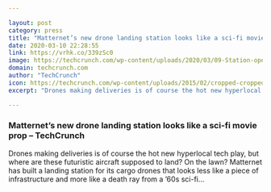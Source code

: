 ```yaml
---

layout: post
category: press
title: "Matternet’s new drone landing station looks like a sci-fi movie prop"
date: 2020-03-10 22:28:55
link: https://vrhk.co/339zSc0
image: https://techcrunch.com/wp-content/uploads/2020/03/09-Station-opening.jpg?w=711
domain: techcrunch.com
author: "TechCrunch"
icon: https://techcrunch.com/wp-content/uploads/2015/02/cropped-cropped-favicon-gradient.png?w=180
excerpt: "Drones making deliveries is of course the hot new hyperlocal tech play, but where are these futuristic aircraft supposed to land? On the lawn? Matternet has built a landing station for its cargo drones that looks less like a piece of infrastructure and more like a death ray from a ’60s sci-fi…"

---
```


### Matternet’s new drone landing station looks like a sci-fi movie prop – TechCrunch

Drones making deliveries is of course the hot new hyperlocal tech play, but where are these futuristic aircraft supposed to land? On the lawn? Matternet has built a landing station for its cargo drones that looks less like a piece of infrastructure and more like a death ray from a ’60s sci-fi…